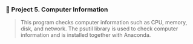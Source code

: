 ### 📎 Project 5. Computer Information
> This program checks computer information such as CPU, memory, disk, and network. The psutil library is used to check computer information and is installed together with Anaconda.
